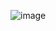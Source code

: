 ![image](https://user-images.githubusercontent.com/98544175/222791159-080ed207-b683-496d-80ae-7c8d8cd161e3.png)
